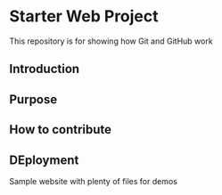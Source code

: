 # Starter Web Project

This repository is for showing how Git and GitHub work
## Introduction

## Purpose

## How to contribute

## DEployment
Sample website with plenty of files for demos
